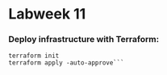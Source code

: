# Labweek 11

### Deploy infrastructure with Terraform:
```cd terraform
terraform init
terraform apply -auto-approve```
